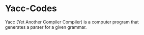 # Yacc-Codes
Yacc (Yet Another Compiler Compiler) is a computer program that generates a parser for a given grammar.
